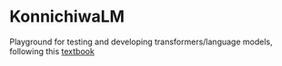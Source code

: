 # KonnichiwaLM
Playground for testing and developing transformers/language models, following this [textbook](https://www.amazon.com.au/Natural-Language-Processing-Transformers-Revised/dp/1098136799)

